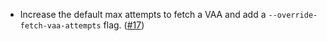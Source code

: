 - Increase the default max attempts to fetch a VAA and add a `--override-fetch-vaa-attempts` flag. ([#17](https://github.com/noble-assets/jester/pull/17))